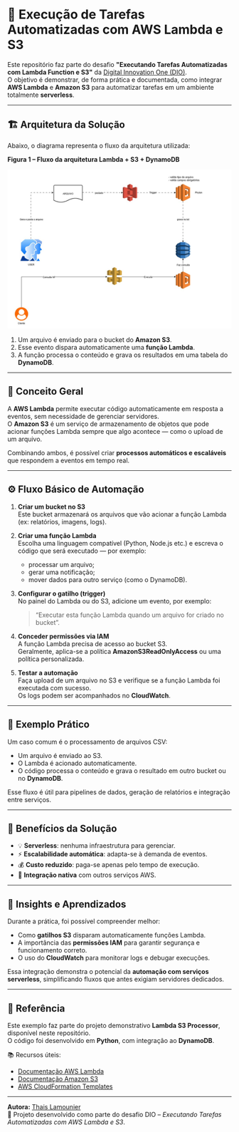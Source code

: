 # 🧩 Execução de Tarefas Automatizadas com AWS Lambda e S3

Este repositório faz parte do desafio **"Executando Tarefas Automatizadas com Lambda Function e S3"** da [Digital Innovation One (DIO)](https://www.dio.me/).  
O objetivo é demonstrar, de forma prática e documentada, como integrar **AWS Lambda** e **Amazon S3** para automatizar tarefas em um ambiente totalmente **serverless**.

---

## 🏗️ Arquitetura da Solução

Abaixo, o diagrama representa o fluxo da arquitetura utilizada:

**Figura 1 – Fluxo da arquitetura Lambda + S3 + DynamoDB**

![Arquitetura-EC2](images/Lambda-e-S3.jpg)

1. Um arquivo é enviado para o bucket do **Amazon S3**.  
2. Esse evento dispara automaticamente uma **função Lambda**.  
3. A função processa o conteúdo e grava os resultados em uma tabela do **DynamoDB**.

---

## 🧠 Conceito Geral

A **AWS Lambda** permite executar código automaticamente em resposta a eventos, sem necessidade de gerenciar servidores.  
O **Amazon S3** é um serviço de armazenamento de objetos que pode acionar funções Lambda sempre que algo acontece — como o upload de um arquivo.

Combinando ambos, é possível criar **processos automáticos e escaláveis** que respondem a eventos em tempo real.

---

## ⚙️ Fluxo Básico de Automação

1. **Criar um bucket no S3**  
   Este bucket armazenará os arquivos que vão acionar a função Lambda (ex: relatórios, imagens, logs).

2. **Criar uma função Lambda**  
   Escolha uma linguagem compatível (Python, Node.js etc.) e escreva o código que será executado — por exemplo:  
   - processar um arquivo;  
   - gerar uma notificação;  
   - mover dados para outro serviço (como o DynamoDB).

3. **Configurar o gatilho (trigger)**  
   No painel do Lambda ou do S3, adicione um evento, por exemplo:  
   > “Executar esta função Lambda quando um arquivo for criado no bucket”.

4. **Conceder permissões via IAM**  
   A função Lambda precisa de acesso ao bucket S3.  
   Geralmente, aplica-se a política **AmazonS3ReadOnlyAccess** ou uma política personalizada.

5. **Testar a automação**  
   Faça upload de um arquivo no S3 e verifique se a função Lambda foi executada com sucesso.  
   Os logs podem ser acompanhados no **CloudWatch**.

---

## 🧩 Exemplo Prático

Um caso comum é o processamento de arquivos CSV:  
- Um arquivo é enviado ao S3.  
- O Lambda é acionado automaticamente.  
- O código processa o conteúdo e grava o resultado em outro bucket ou no **DynamoDB**.  

Esse fluxo é útil para pipelines de dados, geração de relatórios e integração entre serviços.

---

## 🔁 Benefícios da Solução

- 💡 **Serverless**: nenhuma infraestrutura para gerenciar.  
- ⚡ **Escalabilidade automática**: adapta-se à demanda de eventos.  
- 💰 **Custo reduzido**: paga-se apenas pelo tempo de execução.  
- 🔗 **Integração nativa** com outros serviços AWS.  

---

## 🧾 Insights e Aprendizados

Durante a prática, foi possível compreender melhor:
- Como **gatilhos S3** disparam automaticamente funções Lambda.  
- A importância das **permissões IAM** para garantir segurança e funcionamento correto.  
- O uso do **CloudWatch** para monitorar logs e debugar execuções.  

Essa integração demonstra o potencial da **automação com serviços serverless**, simplificando fluxos que antes exigiam servidores dedicados.

---

## 📘 Referência

Este exemplo faz parte do projeto demonstrativo **Lambda S3 Processor**, disponível neste repositório.  
O código foi desenvolvido em **Python**, com integração ao **DynamoDB**.

📚 Recursos úteis:
- [Documentação AWS Lambda](https://docs.aws.amazon.com/lambda/)
- [Documentação Amazon S3](https://docs.aws.amazon.com/s3/)
- [AWS CloudFormation Templates](https://docs.aws.amazon.com/AWSCloudFormation/latest/UserGuide/aws-resource-s3-bucket.html)

---

**Autora:** [Thais Lamounier](https://github.com/thais-lamounier)  
📅 Projeto desenvolvido como parte do desafio DIO – *Executando Tarefas Automatizadas com AWS Lambda e S3*.
